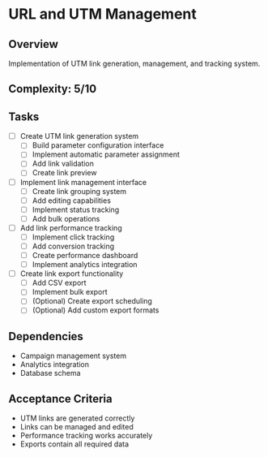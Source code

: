 # URL and UTM Management

## Overview
Implementation of UTM link generation, management, and tracking system.

## Complexity: 5/10

## Tasks
- [ ] Create UTM link generation system
  - [ ] Build parameter configuration interface
  - [ ] Implement automatic parameter assignment
  - [ ] Add link validation
  - [ ] Create link preview

- [ ] Implement link management interface
  - [ ] Create link grouping system
  - [ ] Add editing capabilities
  - [ ] Implement status tracking
  - [ ] Add bulk operations

- [ ] Add link performance tracking
  - [ ] Implement click tracking
  - [ ] Add conversion tracking
  - [ ] Create performance dashboard
  - [ ] Implement analytics integration

- [ ] Create link export functionality
  - [ ] Add CSV export
  - [ ] Implement bulk export
  - [ ] (Optional) Create export scheduling
  - [ ] (Optional) Add custom export formats

## Dependencies
- Campaign management system
- Analytics integration
- Database schema

## Acceptance Criteria
- UTM links are generated correctly
- Links can be managed and edited
- Performance tracking works accurately
- Exports contain all required data 